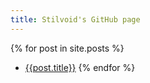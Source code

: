 ```yaml
---
title: Stilvoid's GitHub page
---
```


{% for post in site.posts %}
* [{{post.title}}]({{post.url}})
{% endfor %}
